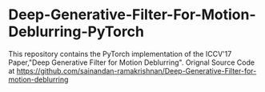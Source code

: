 # Deep-Generative-Filter-For-Motion-Deblurring-PyTorch
This repository contains the PyTorch implementation of the ICCV'17 Paper,"Deep Generative Filter for Motion Deblurring". Orignal Source Code at https://github.com/sainandan-ramakrishnan/Deep-Generative-Filter-for-motion-deblurring
